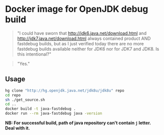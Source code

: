 # Docker image for OpenJDK debug build

> "I could have sworn that
> http://jdk6.java.net/download.html and http://jdk7.java.net/download.html
> always contained product AND fastdebug builds, but as I just
> verified today there are no more fastdebug builds available neither
> for JDK6 nor for JDK7 and JDK8. Is this intentional?"

> "Yes."

## Usage

```bash
hg clone "http://hg.openjdk.java.net/jdk8u/jdk8u" repo
cd repo
sh ./get_source.sh
cd ..
docker build -t java-fastdebug .
docker run --rm java-fastdebug java -version
```

**NB: For successful build, path of java repository can't contain `j` letter. Deal with it.**
